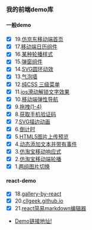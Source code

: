 ### 我的前端demo库
#### 一般demo
- [x] 19.[仿京东移动端首页](https://cllgeek.github.io/myFrontEndDemos/demo/19/jd.html)
- [x] 17.[移动端日历组件](https://cllgeek.github.io/myFrontEndDemos/demo/17/index.html)
- [x] 16.[某种轮播样式](https://cllgeek.github.io/myFrontEndDemos/demo/18/index.html)
- [x] 15.[弹窗组件](https://cllgeek.github.io/myFrontEndDemos/demo/14/index.html)
- [x] 14.[SVG圆环动效](https://cllgeek.github.io/myFrontEndDemos/demo/16/index.html)
- [x] 13.[气泡墙](https://cllgeek.github.io/myFrontEndDemos/demo/13/index.html)
- [x] 12.[纯CSS 三级菜单](https://cllgeek.github.io/myFrontEndDemos/demo/12/index.html)
- [x] 11.[ios滑动解锁文字效果](https://cllgeek.github.io/myFrontEndDemos/demo/11/index.html)
- [x] 10.[移动端弹性导航](https://cllgeek.github.io/myFrontEndDemos/demo/10/index.html)
- [x] 9.[拖拽(1-4)](https://cllgeek.github.io/myFrontEndDemos/)
- [x] 8.[获取手机验证码](https://cllgeek.github.io/myFrontEndDemos/demo/8/index.html)
- [x] 7.[SVG描边动画](https://cllgeek.github.io/myFrontEndDemos/demo/7/index.html)
- [x] 6.[倒计时](https://cllgeek.github.io/myFrontEndDemos/demo/6/index.html)
- [x] 5.[HTML5图片上传预览](https://cllgeek.github.io/myFrontEndDemos/demo/5/index.html)
- [x] 4.[动态添加文本并带有事件](https://cllgeek.github.io/myFrontEndDemos/demo/4/index.html)
- [x] 3.[仿淘宝移动响应式](https://cllgeek.github.io/myFrontEndDemos/demo/3/index.html)
- [x] 2.[仿淘宝移动端轮播](https://cllgeek.github.io/myFrontEndDemos/demo/2/m-taobao.html)
- [x] 1.[两组图片切换](https://cllgeek.github.io/myFrontEndDemos/demo/1/banner-demo.html)

#### react-demo
- [x] 18.[gallery-by-react](https://cllgeek.github.io/gallery-by-react/)
- [x] 20.[cllgeek.github.io](https://cllgeek.github.io)
- [x] 21.[react简易markdown编辑器](https://cllgeek.github.io/#/md)
- [Demo链接地址!](https://cllgeek.github.io/myFrontEndDemos/)
